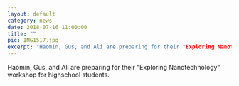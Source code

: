 ```yaml
---
layout: default
category: news
date: 2018-07-16 11:00:00
title: ""
pic: IMG1517.jpg
excerpt: "Haomin, Gus, and Ali are preparing for their "Exploring Nanotechnology" workshop for highschool students."
---
```

Haomin, Gus, and Ali are preparing for their "Exploring Nanotechnology" workshop for highschool students.